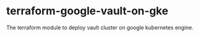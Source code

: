 # terraform-google-vault-on-gke
The terraform module to deploy vault cluster on google kubernetes engine.
